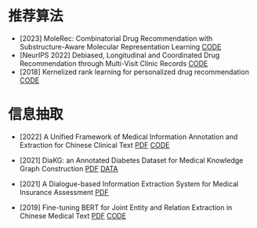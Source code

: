# 推荐算法
- [2023] MoleRec: Combinatorial Drug Recommendation with Substructure-Aware Molecular Representation Learning
[CODE](https://github.com/yangnianzu0515/MoleRec)
- [NeurIPS 2022] Debiased, Longitudinal and Coordinated Drug Recommendation through Multi-Visit Clinic Records
[CODE](https://github.com/ssshddd/DrugRec)
- [2018] Kernelized rank learning for personalized drug recommendation
[CODE](https://github.com/BorgwardtLab/Kernelized-Rank-Learning)

# 信息抽取
- [2022] A Unified Framework of Medical Information Annotation and Extraction for Chinese Clinical Text
[PDF](https://arxiv.org/pdf/2203.03823)
[CODE](https://github.com/syuoni/eznlp)

- [2021] DiaKG: an Annotated Diabetes Dataset for Medical Knowledge Graph Construction
[PDF](https://arxiv.org/pdf/2105.15033)
[DATA](https://tianchi.aliyun.com/dataset/88836)

- [2021] A Dialogue-based Information Extraction System for Medical Insurance Assessment
[PDF](https://arxiv.org/pdf/2107.05866)

- [2019] Fine-tuning BERT for Joint Entity and Relation Extraction in Chinese Medical Text
[PDF](https://arxiv.org/pdf/1908.07721)
[CODE](https://github.com/genggui001/fine_tuning_bert_for_joint_entity_and_relation_extraction_in_chinese_medical_text)
